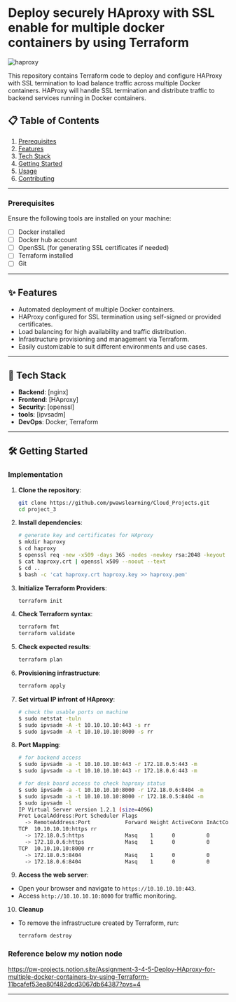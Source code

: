 # Deploy securely HAproxy with SSL enable for multiple docker containers by using Terraform

![haproxy](https://github.com/user-attachments/assets/6e5e33bc-feb2-4bba-9936-1bf67c760533)

This repository contains Terraform code to deploy and configure HAProxy with SSL termination to load balance traffic across multiple Docker containers. HAProxy will handle SSL termination and distribute traffic to backend services running in Docker containers.

## 📋 Table of Contents
1. [Prerequisites](#prerequisites)
2. [Features](#features)
3. [Tech Stack](#tech-stack)
4. [Getting Started](#getting-started)
5. [Usage](#usage)
6. [Contributing](#contributing)

---

### Prerequisites
Ensure the following tools are installed on your machine:
- [ ] Docker installed
- [ ] Docker hub account
- [ ] OpenSSL (for generating SSL certificates if needed)
- [ ] Terraform installed
- [ ] Git

---

## ✨ Features <a name="features"></a>
- Automated deployment of multiple Docker containers.
- HAProxy configured for SSL termination using self-signed or provided certificates.
- Load balancing for high availability and traffic distribution.
- Infrastructure provisioning and management via Terraform.
- Easily customizable to suit different environments and use cases.

---

## 🚀 Tech Stack <a name="tech-stack"></a>
- **Backend**: [nginx]
- **Frontend**: [HAproxy]
- **Security**: [openssl]
- **tools**: [ipvsadm]
- **DevOps**: Docker, Terraform

---

## 🛠 Getting Started <a name="getting-started"></a>


### Implementation
1. **Clone the repository**:
    ```bash
    git clone https://github.com/pwawslearning/Cloud_Projects.git
    cd project_3
    ```

2. **Install dependencies**:
    ```bash
    # generate key and certificates for HAproxy
    $ mkdir haproxy
    $ cd haproxy
    $ openssl req -new -x509 -days 365 -nodes -newkey rsa:2048 -keyout haproxy.key -out haproxy.crt -subj "/CN=localhost1"
    $ cat haproxy.crt | openssl x509 --noout --text 
    $ cd ..
    $ bash -c 'cat haproxy.crt haproxy.key >> haproxy.pem'
    ```

3. **Initialize Terraform Providers**:
    ```bash
    terraform init
    ```
4. **Check Terraform syntax**:
    ```bash
    terraform fmt
    terraform validate
    ```
5. **Check expected results**:
    ```bash
    terraform plan
    ```
6. **Provisioning infrastructure**:
    ```bash
    terraform apply
    ```
7. **Set virtual IP infront of HAproxy**:
    ```bash
    # check the usable ports on machine
    $ sudo netstat -tuln
    $ sudo ipvsadm -A -t 10.10.10.10:443 -s rr
    $ sudo ipvsadm -A -t 10.10.10.10:8000 -s rr
   ```
8. **Port Mapping**:
    ```bash
    # for backend access
    $ sudo ipvsadm -a -t 10.10.10.10:443 -r 172.18.0.5:443 -m
    $ sudo ipvsadm -a -t 10.10.10.10:443 -r 172.18.0.6:443 -m

    # for desk board access to check haproxy status
    $ sudo ipvsadm -a -t 10.10.10.10:8000 -r 172.18.0.6:8404 -m
    $ sudo ipvsadm -a -t 10.10.10.10:8000 -r 172.18.0.5:8404 -m
    $ sudo ipvsadm -l
    IP Virtual Server version 1.2.1 (size=4096)
    Prot LocalAddress:Port Scheduler Flags
      -> RemoteAddress:Port           Forward Weight ActiveConn InActConn
    TCP  10.10.10.10:https rr
      -> 172.18.0.5:https             Masq    1      0          0         
      -> 172.18.0.6:https             Masq    1      0          0         
    TCP  10.10.10.10:8000 rr
      -> 172.18.0.5:8404              Masq    1      0          0         
      -> 172.18.0.6:8404              Masq    1      0          0 
    ```
    
9. **Access the web server**:
  - Open your browser and navigate to `https://10.10.10.10:443`.
  - Access `http://10.10.10.10:8000` for traffic monitoring.
    
10. **Cleanup**
  - To remove the infrastructure created by Terraform, run:
    ```bash
    terraform destroy
    ```

### Reference below my notion node

https://pw-projects.notion.site/Assignment-3-4-5-Deploy-HAproxy-for-multiple-docker-containers-by-using-Terraform-11bcafef53ea80f482dcd3067db64387?pvs=4

---
